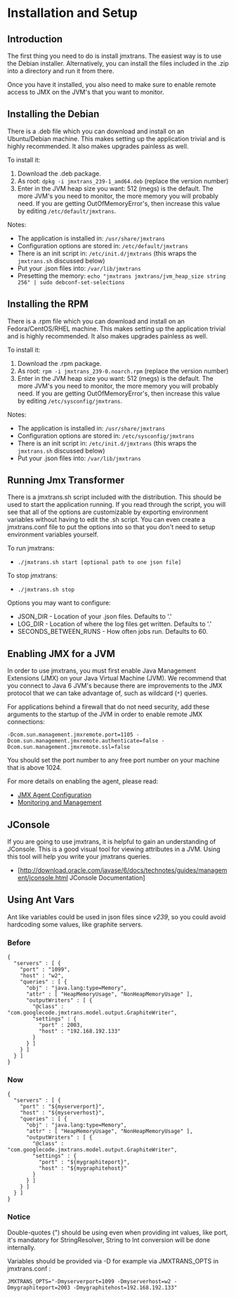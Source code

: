 # Installation and Setup

## Introduction

The first thing you need to do is install jmxtrans. The easiest way is to use the Debian installer. Alternatively, you can install the files included in the .zip into a directory and run it from there.

Once you have it installed, you also need to make sure to enable remote access to JMX on the JVM's that you want to monitor.

## Installing the Debian

There is a .deb file which you can download and install on an Ubuntu/Debian machine. This makes setting up the application trivial and is highly recommended. It also makes upgrades painless as well.

To install it:

  1. Download the .deb package.
  1. As root: ```dpkg -i jmxtrans_239-1_amd64.deb``` (replace the version number)
  1. Enter in the JVM heap size you want: 512 (megs) is the default. The more JVM's you need to monitor, the more memory you will probably need. If you are getting OutOfMemoryError's, then increase this value by editing ```/etc/default/jmxtrans```.

Notes: 

  * The application is installed in: ```/usr/share/jmxtrans```
  * Configuration options are stored in: ```/etc/default/jmxtrans```
  * There is an init script in: ```/etc/init.d/jmxtrans``` (this wraps the ```jmxtrans.sh``` discussed below)
  * Put your .json files into: ```/var/lib/jmxtrans```
  * Presetting the memory: `echo "jmxtrans jmxtrans/jvm_heap_size string 256" | sudo debconf-set-selections`

## Installing the RPM

There is a .rpm file which you can download and install on an Fedora/CentOS/RHEL machine. This makes setting up the application trivial and is highly recommended. It also makes upgrades painless as well.

To install it:

  1. Download the .rpm package.
  1. As root: ```rpm -i jmxtrans_239-0.noarch.rpm``` (replace the version number)
  1. Enter in the JVM heap size you want: 512 (megs) is the default. The more JVM's you need to monitor, the more memory you will probably need. If you are getting OutOfMemoryError's, then increase this value by editing ```/etc/sysconfig/jmxtrans```.

Notes: 

  * The application is installed in: ```/usr/share/jmxtrans```
  * Configuration options are stored in: ```/etc/sysconfig/jmxtrans```
  * There is an init script in: ```/etc/init.d/jmxtrans``` (this wraps the ```jmxtrans.sh``` discussed below)
  * Put your .json files into: ```/var/lib/jmxtrans```

## Running Jmx Transformer

There is a jmxtrans.sh script included with the distribution. This should be used to start the application running. If you read through the script, you will see that all of the options are customizable by exporting environment variables without having to edit the .sh script. You can even create a jmxtrans.conf file to put the options into so that you don't need to setup environment variables yourself.

To run jmxtrans:
  * ```./jmxtrans.sh start [optional path to one json file]```

To stop jmxtrans:
  * ```./jmxtrans.sh stop```

Options you may want to configure:

  * JSON_DIR - Location of your .json files. Defaults to '.'
  * LOG_DIR - Location of where the log files get written. Defaults to '.'
  * SECONDS_BETWEEN_RUNS - How often jobs run. Defaults to 60.

## Enabling JMX for a JVM

In order to use jmxtrans, you must first enable Java Management Extensions (JMX) on your Java Virtual Machine (JVM). We recommend that you connect to Java 6 JVM's because there are improvements to the JMX protocol that we can take advantage of, such as wildcard (```*```) queries.

For applications behind a firewall that do not need security, add these arguments to the startup of the JVM in order to enable remote JMX connections:

```
-Dcom.sun.management.jmxremote.port=1105 -Dcom.sun.management.jmxremote.authenticate=false -Dcom.sun.management.jmxremote.ssl=false
```

You should set the port number to any free port number on your machine that is above 1024.

For more details on enabling the agent, please read:

  * [JMX Agent Configuration](http://download.oracle.com/javase/6/docs/technotes/guides/management/agent.html)
  * [Monitoring and Management](http://download.oracle.com/javase/6/docs/technotes/guides/management/)

## JConsole

If you are going to use jmxtrans, it is helpful to gain an understanding of JConsole. This is a good visual tool for viewing attributes in a JVM. Using this tool will help you write your jmxtrans queries.

  * [http://download.oracle.com/javase/6/docs/technotes/guides/management/jconsole.html JConsole Documentation]

## Using Ant Vars

Ant like variables could be used in json files since *v239*, so you could avoid hardcoding some values, like graphite servers.

### Before

```
{
  "servers" : [ {
    "port" : "1099",
    "host" : "w2",
    "queries" : [ {
      "obj" : "java.lang:type=Memory",
      "attr" : [ "HeapMemoryUsage", "NonHeapMemoryUsage" ],
      "outputWriters" : [ {
        "@class" : "com.googlecode.jmxtrans.model.output.GraphiteWriter",
        "settings" : {
          "port" : 2003,
          "host" : "192.168.192.133"
        }
      } ]
    } ]
  } ]
}
```

### Now

```
{
  "servers" : [ {
    "port" : "${myserverport}",
    "host" : "${myserverhost}",
    "queries" : [ {
      "obj" : "java.lang:type=Memory",
      "attr" : [ "HeapMemoryUsage", "NonHeapMemoryUsage" ],
      "outputWriters" : [ {
        "@class" : "com.googlecode.jmxtrans.model.output.GraphiteWriter",
        "settings" : {
          "port" : "${mygraphiteport}",
          "host" : "${mygraphitehost}"
        }
      } ]
    } ]
  } ]
}
```

### Notice

Double-quotes (") should be using even when providing int values, like port, it's mandatory for StringResolver, String to Int conversion will be done internally.
 
Variables should be provided via -D for example via JMXTRANS_OPTS in jmxtrans.conf :

```
JMXTRANS_OPTS="-Dmyserverport=1099 -Dmyserverhost=w2 -Dmygraphiteport=2003 -Dmygraphitehost=192.168.192.133"
```